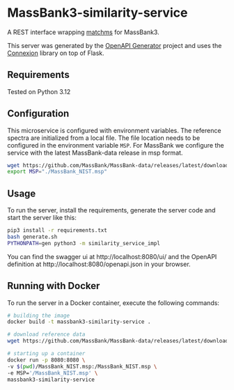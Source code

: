 # MassBank3-similarity-service
A REST interface wrapping [matchms](https://github.com/matchms/matchms) for MassBank3.

This server was generated by the [OpenAPI Generator](https://openapi-generator.tech) project and uses
the [Connexion](https://github.com/zalando/connexion) library on top of Flask.

## Requirements
Tested on Python 3.12

## Configuration
This microservice is configured with environment variables. The reference
spectra are initialized from a local file. The file location needs to be
configured in the environment variable `MSP`. For MassBank we configure the
service with the latest MassBank-data release in msp format.
```bash
wget https://github.com/MassBank/MassBank-data/releases/latest/download/MassBank_NIST.msp
export MSP="./MassBank_NIST.msp"
```

## Usage
To run the server, install the requirements, generate the server code 
and start the server like this:
```bash
pip3 install -r requirements.txt
bash generate.sh
PYTHONPATH=gen python3 -m similarity_service_impl
```
You can find the swagger ui at http://localhost:8080/ui/ and the
OpenAPI definition at http://localhost:8080/openapi.json in your browser.

## Running with Docker
To run the server in a Docker container,  execute the following commands:

```bash
# building the image
docker build -t massbank3-similarity-service .

# download reference data
wget https://github.com/MassBank/MassBank-data/releases/latest/download/MassBank_NIST.msp

# starting up a container
docker run -p 8080:8080 \
-v $(pwd)/MassBank_NIST.msp:/MassBank_NIST.msp \
-e MSP='/MassBank_NIST.msp' \
massbank3-similarity-service
```